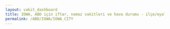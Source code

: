 ```yaml
---
layout: vakit_dashboard
title: IOWA, ABD için iftar, namaz vakitleri ve hava durumu - ilçe/eyalet seç
permalink: /ABD/IOWA/IOWA_CITY
---
```


<script type="text/javascript">
  var GLOBAL_COUNTRY = 'ABD';
  var GLOBAL_CITY = 'IOWA';
  var GLOBAL_STATE = 'IOWA_CITY';
  var lat = 72;
  var lon = 21;
</script>

